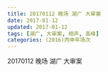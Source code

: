 ```yaml
---
title: 20170112 晚场 湖广 大审案
date: 2017-01-12
updated: 2017-01-12
tags: [湖广, 大审案, 相声, 高峰] 
categories: (2016)丙申年场次 
---
```

20170112 晚场 湖广 大审案
